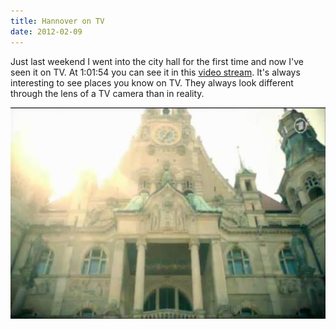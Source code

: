 ```yaml
---
title: Hannover on TV
date: 2012-02-09
---
```

Just last weekend I went into the city hall for the first time and now I've seen it on TV. At 1:01:54 you can see it in this <a href="http://www.mediathek.daserste.de/sendungen_a-z/1933898_fernsehfilme-im-ersten/9451550_der-mann-der-alles-kann" title="ARD TV movie">video stream</a>. It's always interesting to see places you know on TV. They always look different through the lens of a TV camera than in reality.

<a href="http://www.mediathek.daserste.de/sendungen_a-z/1933898_fernsehfilme-im-ersten/9451550_der-mann-der-alles-kann"><img src="/images/hannover_rathaus.jpg" alt="" title="Rathaus von Hannover" width="600" height="338" class="alignnone size-full wp-image-323" /></a>
